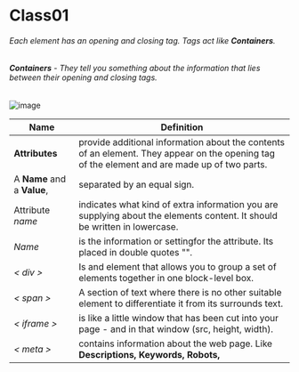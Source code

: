 # Class01 
###### Each element has an opening and closing tag. Tags act like **Containers**. 
###### **Containers** - They tell you something about the information that lies between their opening and closing tags.
![image](https://mason.gmu.edu/~kshiffl4/375/HTML_Tags.jpg)



Name  | Definition
----- | ----------
**Attributes** | provide additional information about the contents of an element. They appear on the opening tag of the element and are made up of two parts.
 A **Name** and a **Value**,| separated by an equal sign.
Attribute *name* | indicates what kind of extra information you are supplying about the elements content. It should be written in lowercase.
*Name* | is the information or settingfor the attribute. Its placed in double quotes "".
*< div >* | Is and element  that allows you to group a set of elements together in one block-level box.
*< span >* | A section of text where there is no other suitable element to differentiate it from its surrounds text. 
*< iframe >* | is like a little window that has been cut into your page - and in that window (src, height, width).
*< meta >* | contains information about the web page. Like **Descriptions, Keywords, Robots,**


